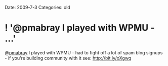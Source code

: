 Date: 2009-7-3
Categories: old

# ! '@pmabray I played with WPMU - ...'

@<a href="http://twitter.com/pmabray">pmabray</a> I played with WPMU - had to fight off a lot of spam blog signups - if you're building community with it see:  <a href="http://bit.ly/oXgwq" rel="nofollow">http://bit.ly/oXgwq</a>
